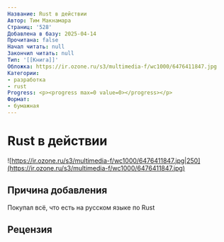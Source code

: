 ```yaml
---
Название: Rust в действии
Автор: Тим Макнамара
Страниц: '528'
Добавлена в базу: 2025-04-14
Прочитана: false
Начал читать: null
Закончил читать: null
Тип: '[[Книга]]'
Обложка: https://ir.ozone.ru/s3/multimedia-f/wc1000/6476411847.jpg
Категории:
- разработка
- rust
Progress: <p><progress max=0 value=0></progress></p>
Формат:
- бумажная
---
```

# Rust в действии

![https://ir.ozone.ru/s3/multimedia-f/wc1000/6476411847.jpg|250](https://ir.ozone.ru/s3/multimedia-f/wc1000/6476411847.jpg)

## Причина добавления

Покупал всё, что есть на русском языке по Rust

## Рецензия